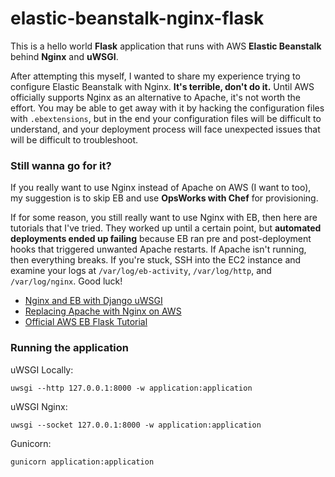 # elastic-beanstalk-nginx-flask
This is a hello world **Flask** application that runs with AWS **Elastic Beanstalk**
behind **Nginx** and **uWSGI**.

After attempting this myself, I wanted to share my experience trying
to configure Elastic Beanstalk with Nginx. **It's terrible, don't do it.**
Until AWS officially supports Nginx as an alternative to Apache, it's
not worth the effort. You may be able to get away with it by hacking
the configuration files with `.ebextensions`, but in the end your
configuration files will be difficult to understand, and your
deployment process will face unexpected issues that will be
difficult to troubleshoot.

### Still wanna go for it?

If you really want to use Nginx instead of Apache on AWS (I want to too),
my suggestion is to skip EB and use **OpsWorks with Chef** for provisioning.

If for some reason, you still really want to use Nginx with EB,
then here are tutorials that I've tried. They worked up until a certain
point, but **automated deployments ended up failing** because EB ran
pre and post-deployment hooks that triggered unwanted Apache restarts.
If Apache isn't running, then everything breaks. If you're stuck,
SSH into the EC2 instance and examine your logs at `/var/log/eb-activity`,
`/var/log/http`, and `/var/log/nginx`. Good luck!

- [Nginx and EB with Django uWSGI](https://github.com/wolfg1969/elastic-beanstalk-nginx-uwsgi-django)
- [Replacing Apache with Nginx on AWS](http://www.nczonline.net/blog/2012/09/14/replacing-apache-with-nginx-on-elastic-beanstalk/)
- [Official AWS EB Flask Tutorial](http://docs.aws.amazon.com/elasticbeanstalk/latest/dg/create-deploy-python-flask.html)


### Running the application

uWSGI Locally:
```
uwsgi --http 127.0.0.1:8000 -w application:application
```

uWSGI Nginx:
```
uwsgi --socket 127.0.0.1:8000 -w application:application
```

Gunicorn:
```
gunicorn application:application
```
